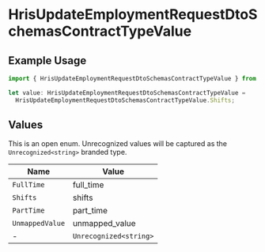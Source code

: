 # HrisUpdateEmploymentRequestDtoSchemasContractTypeValue

## Example Usage

```typescript
import { HrisUpdateEmploymentRequestDtoSchemasContractTypeValue } from "@stackone/stackone-client-ts/sdk/models/shared";

let value: HrisUpdateEmploymentRequestDtoSchemasContractTypeValue =
  HrisUpdateEmploymentRequestDtoSchemasContractTypeValue.Shifts;
```

## Values

This is an open enum. Unrecognized values will be captured as the `Unrecognized<string>` branded type.

| Name                   | Value                  |
| ---------------------- | ---------------------- |
| `FullTime`             | full_time              |
| `Shifts`               | shifts                 |
| `PartTime`             | part_time              |
| `UnmappedValue`        | unmapped_value         |
| -                      | `Unrecognized<string>` |